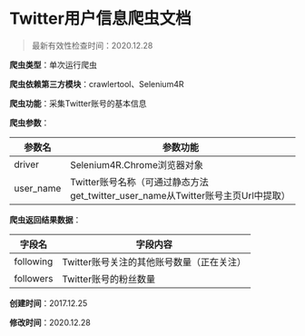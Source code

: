 # Twitter用户信息爬虫文档

> 最新有效性检查时间：2020.12.28

**爬虫类型**：单次运行爬虫

**爬虫依赖第三方模块**：crawlertool、Selenium4R

**爬虫功能**：采集Twitter账号的基本信息

**爬虫参数**：

| 参数名    | 参数功能                                                     |
| --------- | ------------------------------------------------------------ |
| driver    | Selenium4R.Chrome浏览器对象                                  |
| user_name | Twitter账号名称（可通过静态方法get_twitter_user_name从Twitter账号主页Url中提取） |

**爬虫返回结果数据**：

| 字段名    | 字段内容                                  |
| --------- | ----------------------------------------- |
| following | Twitter账号关注的其他账号数量（正在关注） |
| followers | Twitter账号的粉丝数量                     |

**创建时间**：2017.12.25

**修改时间**：2020.12.28